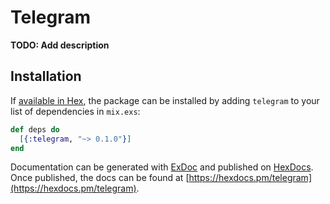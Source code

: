 # Telegram

**TODO: Add description**

## Installation

If [available in Hex](https://hex.pm/docs/publish), the package can be installed
by adding `telegram` to your list of dependencies in `mix.exs`:

```elixir
def deps do
  [{:telegram, "~> 0.1.0"}]
end
```

Documentation can be generated with [ExDoc](https://github.com/elixir-lang/ex_doc)
and published on [HexDocs](https://hexdocs.pm). Once published, the docs can
be found at [https://hexdocs.pm/telegram](https://hexdocs.pm/telegram).

